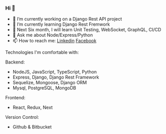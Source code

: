 ### Hi  👋 

- 🔭 I’m currently working on a Django Rest API project
- 🌱 I’m currently learning Django Rest Fremwork 
- 🤔 Next Six month, I will learn Unit Testing, WebSocket, GraphQL, CI/CD
- 💬 Ask me about Node/Express/Python 
- 📫 How to reach me: [Linkedin](https://www.linkedin.com/in/imalimran/)  [Facebook](https://www.facebook.com/engr.aih/)


Technologies I'm comfortable with:

Backend:
- NodeJS, JavaScript, TypeScript, Python
- Express, Django, Django Rest Framework
- Sequelize, Mongoose, Django ORM
- Mysql, PostgreSQL, MongoDB

Frontend:
- React, Redux, Next

Version Control:
- Github & Bitbucket




